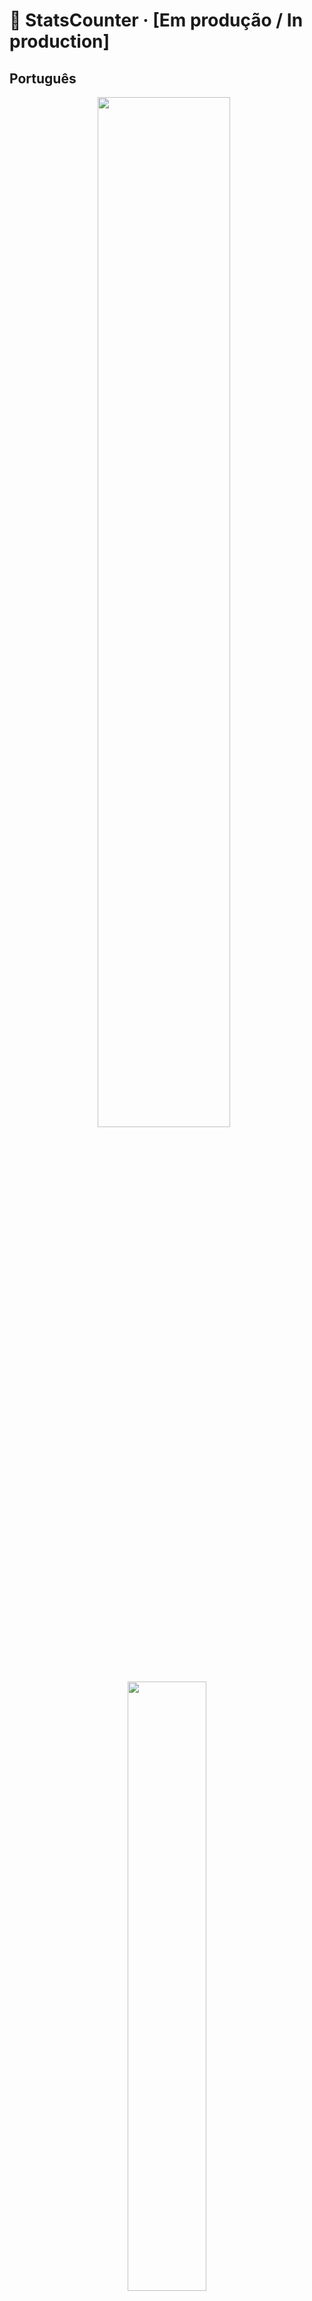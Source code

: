 # 🧮 StatsCounter · [Em produção / In production]

## Português

<p align="center">
  <img src="https://i.imgur.com/QR9pYuu.png" width="65%" style="margin-right: 10px;" />
  <img src="https://i.imgur.com/lTyfeaE.png" width="50%" />
</p>

StatsCounter foi criado para ajudar streamers que transmitem suas jornadas platinando ou zerando jogos e querem exibir em tempo real em suas livestreams quantas vezes morreram ou quantos troféus conquistaram.

Com apenas um clique, o contador é atualizado e refletido automaticamente na transmissão via OBS, sem precisar editar textos manualmente.

O projeto oferece:
- Layout minimalista para o widget
- Suporte a múltiplos idiomas (Português e Inglês)
- Integração direta com o OBS Browser Source
- Diversos temas p/ widgets

Desenvolvido com o objetivo de praticar conhecimentos em React.

---

### Acesse
[StatsCounter no Vercel](https://stats-counter-alpha.vercel.app/)

### Tecnologias Utilizadas
- [React](https://reactjs.org/)
- [Vite](https://vitejs.dev/)
- [Tailwind CSS](https://tailwindcss.com/)
- [React i18next](https://react.i18next.com/)
- [React Toastify](https://fkhadra.github.io/react-toastify/)
- [React Router](https://reactrouter.com/)
- [Supabase](https://supabase.com/)
- [Vercel](https://vercel.com/)

---

## English

<p align="center">
  <img src="https://i.imgur.com/ipPrQzQ.png" width="65%" style="margin-right: 10px;" />
  <img src="https://i.imgur.com/lTyfeaE.png" width="50%" />
</p>

StatsCounter was built to help streamers track how many times they’ve died or how many trophies they've earned while broadcasting their journey through games.

With just one click, the counter is updated and displayed live in OBS, without the need to manually update any text.

Key Features:
- Minimalist widget layout that doesn’t clutter the stream
- Real-time updates
- Language selection (Portuguese and English)
- Multiple themes for widget

This project was built as a way to put my React knowledge into practice.

---

### Access
[StatsCounter on Vercel](https://stats-counter-alpha.vercel.app/)

### Technologies Used
- [React](https://reactjs.org/)
- [Vite](https://vitejs.dev/)
- [Tailwind CSS](https://tailwindcss.com/)
- [React i18next](https://react.i18next.com/)
- [React Toastify](https://fkhadra.github.io/react-toastify/)
- [React Router](https://reactrouter.com/)
- [Supabase](https://supabase.com/)
- [Vercel](https://vercel.com/)
